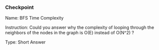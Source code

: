 ### Checkpoint

Name: BFS Time Complexity

Instruction: Could you answer why the complexity of looping through the neighbors of the nodes in the graph is O(E) instead of O(N^2) ? 

Type: Short Answer